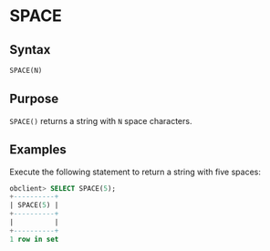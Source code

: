 # SPACE

## Syntax

```sql
SPACE(N)
```

## Purpose

`SPACE()` returns a string with `N` space characters.

## Examples

Execute the following statement to return a string with five spaces:

```sql
obclient> SELECT SPACE(5);
+----------+
| SPACE(5) |
+----------+
|          |
+----------+
1 row in set
```
